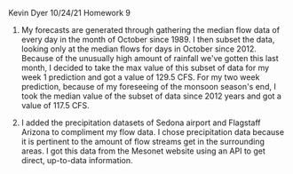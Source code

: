 Kevin Dyer
10/24/21
Homework 9

1. My forecasts are generated through gathering the median flow data of every day in the month of October since 1989. I then subset the data, looking only at the median flows for days in October since 2012. Because of the unusually high amount of rainfall we've gotten this last month, I decided to take the max value of this subset of data for my week 1 prediction and got a value of 129.5 CFS. For my two week prediction, because of my foreseeing of the monsoon season's end, I took the median value of the subset of data since 2012 years and got a value of 117.5 CFS.

2. I added the precipitation datasets of Sedona airport and Flagstaff Arizona to compliment my flow data. I chose precipitation data because it is pertinent to the amount of flow streams get in the surrounding areas. I got this data from the Mesonet website using an API to get direct, up-to-data information.
